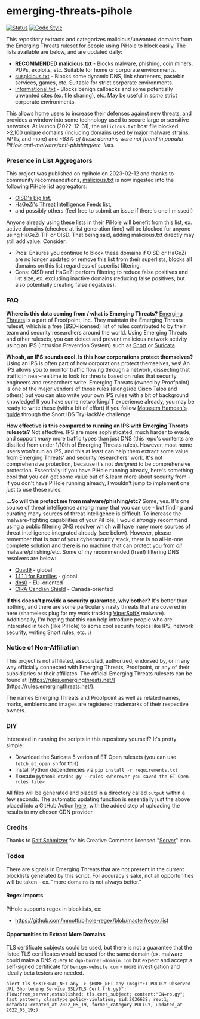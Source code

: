 # emerging-threats-pihole

[![Status](https://github.com/tweedge/emerging-threats-pihole/actions/workflows/generate.yml/badge.svg)](https://hosts.tweedge.net/)
[![Code Style](https://img.shields.io/badge/code%20style-black-black)](https://github.com/psf/black)

This repository extracts and categorizes malicious/unwanted domains from the Emerging Threats ruleset for people using PiHole to block easily. The lists available are below, and are updated daily:

* **RECOMMENDED [malicious.txt](https://hosts.tweedge.net/malicious.txt)** - Blocks malware, phishing, coin miners, PUPs, exploits, etc. Suitable for home or corporate environments.
* [suspicious.txt](https://hosts.tweedge.net/suspicious.txt) - Blocks some dynamic DNS, link shorteners, pastebin services, games, etc. Suitable for strict corporate environments.
* [informational.txt](https://hosts.tweedge.net/informational.txt) - Blocks benign callbacks and some potentially unwanted sites (ex. file sharing), etc. May be useful in *some* strict corporate environments.

This allows home users to increase their defenses against new threats, and provides a window into some technology used to secure large or sensitive networks. At launch (2022-12-31), the `malicious.txt` host file blocked >2,100 unique domains (including domains used by major malware strains, APTs, and more) and *~83% of these domains were not found in popular PiHole anti-malware/anti-phishing/etc. lists.*

### Presence in List Aggregators

This project was published on r/pihole on 2023-02-12 and thanks to community recommendations, [malicious.txt](https://hosts.tweedge.net/malicious.txt) is now ingested into the following PiHole list aggregators:

* [OISD's Big list](https://oisd.nl/),
* [HaGeZi's Threat Intelligence Feeds list](https://github.com/hagezi/dns-blocklists),
* and possibly others (feel free to submit an issue if there's one I missed!)

Anyone already using these lists in their PiHole will benefit from this list, ex. active domains (checked at list generation time) will be blocked fur anyone using HaGeZi TIF or OISD. That being said, adding malicious.txt directly may still add value. Consider:

* Pros: Ensures you continue to block these domains if OISD or HaGeZi are no longer updated or remove this list from their superlists, blocks all domains on this list regardless of superlist filtering.
* Cons: OISD and HaGeZi perform filtering to reduce false positives and list size, ex. excluding inactive domains (reducing false positives, but also potentially creating false negatives).

### FAQ

**Where is this data coming from / what is Emerging Threats?** [Emerging Threats](https://doc.emergingthreats.net/bin/view/Main/EmergingFAQ) is a part of Proofpoint, Inc. They maintain the Emerging Threats ruleset, which is a free (BSD-licensed) list of rules contributed to by their team and security researchers around the world. Using Emerging Threats and other rulesets, you can detect and prevent malicious network activity using an IPS (Intrusion Prevention System) such as [Snort](https://www.snort.org/) or [Suricata](https://suricata.io/).

**Whoah, an IPS sounds cool. Is this how corporations protect themselves?** Using an IPS is often part of how corporations protect themselves, yes! An IPS allows you to monitor traffic flowing through a network, dissecting that traffic in near-realtime to look for threats based on rules that security engineers and researchers write. Emerging Threats (owned by Proofpoint) is one of the major vendors of those rules (alongside Cisco Talos and others) but you can also write your own IPS rules with a bit of background knowledge! If you have some networking/IT experience already, you may be ready to write these (with a bit of effort) if you follow [Motasem Hamdan's guide](https://www.youtube.com/watch?v=pvPdOO2VcwM) through the Snort IDS TryHackMe challenge.

**How effective is this compared to running an IPS with Emerging Threats rulesets?** Not effective. IPS are more sophisticated, much harder to evade, and support *many* more traffic types than just DNS (this repo's contents are distilled from under 1/10th of Emerging Threats rules). However, most home users won't run an IPS, and this at least can help them extract some value from Emerging Threats' and security researchers' work. It's not comprehensive protection, because it's not *designed* to be comprehensive protection. Essentially: if you have PiHole running already, here's something cool that you can get some value out of & learn more about security from - if you don't have PiHole running already, I wouldn't jump to implement one just to use these rules.

**...So will this protect me from malware/phishing/etc?** Some, yes. It's one source of threat intelligence among many that you can use - but finding and curating many sources of threat intelligence is difficult. To increase the malware-fighting capabilities of your PiHole, I would *strongly* recommend using a public filtering DNS resolver which will have many more sources of threat intelligence integrated already (see below). However, please remember that is *part* of your cybersecurity stack, there is no all-in-one complete solution and there is no machine that can protect you from *all* malware/phishing/etc. Some of my recommended (free!) filtering DNS resolvers are below:

* [Quad9](https://www.quad9.net/) - global
* [1.1.1.1 for Families](https://one.one.one.one/family/) - global
* [dns0](https://www.dns0.eu/) - EU-oriented
* [CIRA Candian Shield](https://cira.ca/shield) - Canada-oriented

**If this doesn't provide a security guarantee, why bother?** It's better than nothing, and there are some particularly nasty threats that are covered in here (shameless plug for my work tracking [ViperSoftX](https://chris.partridge.tech/2022/evolution-of-vipersoftx-dga/) malware). Additionally, I'm hoping that this can help introduce people who are interested in tech (like PiHole) to some cool security topics like IPS, network security, writing Snort rules, etc. :)

### Notice of Non-Affiliation

This project is not affiliated, associated, authorized, endorsed by, or in any way officially connected with Emerging Threats, Proofpoint, or any of their subsidiaries or their affiliates. The official Emerging Threats rulesets can be found at [https://rules.emergingthreats.net/](https://rules.emergingthreats.net/).

The names Emerging Threats and Proofpoint as well as related names, marks, emblems and images are registered trademarks of their respective owners.

### DIY

Interested in running the scripts in this repository yourself? It's pretty simple:

* Download the Suricata 5 verion of ET Open rulesets (you can use `fetch_et_open.sh` for this)
* Install Python dependencies via `pip install -r requirements.txt`
* Execute `python3 et2dns.py --rules <wherever you saved the ET Open rules file>`

All files will be generated and placed in a directory called `output` within a few seconds. The automatic updating function is essentially just the above placed into a GitHub Action [here](https://github.com/tweedge/emerging-threats-pihole/blob/main/.github/workflows/generate.yml), with the added step of uploading the results to my chosen CDN provider.

### Credits

Thanks to [Ralf Schmitzer](https://thenounproject.com/ralfschmitzer/) for his Creative Commons licensed "[Server](https://thenounproject.com/icon/server-1032895/)" icon.

### Todos

There are signals in Emerging Threats that are not present in the current blocklists generated by this script. For accuracy's sake, not all opportunities will be taken - ex. "more domains is not always better."

#### Regex Imports

PiHole supports regex in blocklists, ex:

* https://github.com/mmotti/pihole-regex/blob/master/regex.list

#### Opportunities to Extract More Domains

TLS certificate subjects could be used, but there is not a guarantee that the listed TLS certificates would be used for the same domain (ex. malware could make a DNS query to `dga-burner-domain.com` but expect and accept a self-signed certificate for `benign-website.com` - more investigation and ideally beta testers are needed.

```
alert tls $EXTERNAL_NET any -> $HOME_NET any (msg:"ET POLICY Observed URL Shortening Service SSL/TLS Cert (rb.gy)"; flow:from_server,established; tls.cert_subject; content:"CN=rb.gy"; fast_pattern; classtype:policy-violation; sid:2036628; rev:1; metadata:created_at 2022_05_19, former_category POLICY, updated_at 2022_05_19;)
```
